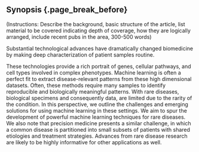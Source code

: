 ## Synopsis {.page_break_before}

(Instructions: Describe the background, basic structure of the article, list material to be covered indicating depth of coverage, how they are logically arranged, include recent pubs in the area, 300-500 words)

Substantial technological advances have dramatically changed biomedicine by making deep characterization of patient samples routine.
<!-- TODO: What about basic research? We probably need to address that somewhere too. -->
These technologies provide a rich portrait of genes, cellular pathways, and cell types involved in complex phenotypes.
Machine learning is often a perfect fit to extract disease-relevant patterns from these high dimensional datasets.
Often, these methods require many samples to identify reproducible and biologically meaningful patterns.
With rare diseases, biological specimens and consequently data, are limited due to the rarity of the condition.
In this perspective, we outline the challenges and emerging solutions for using machine learning in these settings.
We aim to spur the development of powerful machine learning techniques for rare diseases.
We also note that precision medicine presents a similar challenge, in which a common disease is partitioned into small subsets of patients with shared etiologies and treatment strategies.
Advances from rare disease research are likely to be highly informative for other applications as well.
